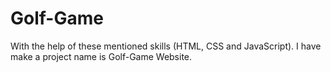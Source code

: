 # Golf-Game
With the help of these mentioned skills (HTML, CSS and JavaScript). I have make a project name is Golf-Game Website.

